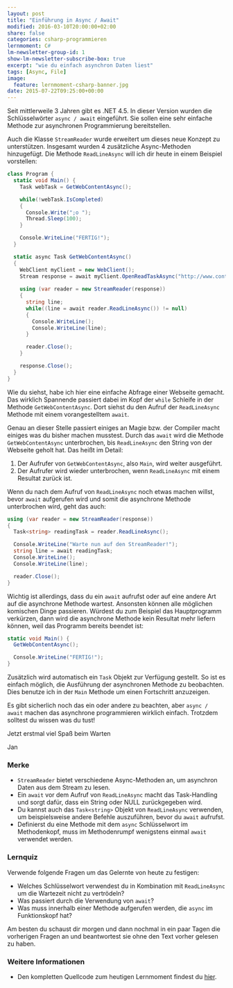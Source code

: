 ```yaml
---
layout: post
title: "Einführung in Async / Await"
modified: 2016-03-10T20:00:00+02:00
share: false
categories: csharp-programmieren
lernmoment: C#
lm-newsletter-group-id: 1
show-lm-newsletter-subscribe-box: true
excerpt: "wie du einfach asynchron Daten liest"
tags: [Async, File]
image:
  feature: lernmoment-csharp-banner.jpg
date: 2015-07-22T09:25:00+00:00
---
```


Seit mittlerweile 3 Jahren gibt es .NET 4.5. In dieser Version wurden die Schlüsselwörter `async / await` eingeführt. Sie sollen eine sehr einfache Methode zur asynchronen Programmierung bereitstellen.

Auch die Klasse `StreamReader` wurde erweitert um dieses neue Konzept zu unterstützen. Insgesamt wurden 4 zusätzliche Async-Methoden hinzugefügt. Die Methode `ReadLineAsync` will ich dir heute in einem Beispiel vorstellen:

```cs
class Program {
  static void Main() {
    Task webTask = GetWebContentAsync();

    while(!webTask.IsCompleted)
    {
      Console.Write(";o ");
      Thread.Sleep(100);
    }

    Console.WriteLine("FERTIG!");
  }

  static async Task GetWebContentAsync()
  {
    WebClient myClient = new WebClient();
    Stream response = await myClient.OpenReadTaskAsync("http://www.contoso.com/index.htm");
  
    using (var reader = new StreamReader(response))
    {
      string line;
      while((line = await reader.ReadLineAsync()) != null)
      {
        Console.WriteLine();
        Console.WriteLine(line);
      }

      reader.Close();
    }

    response.Close();
  }
}
```

Wie du siehst, habe ich hier eine einfache Abfrage einer Webseite gemacht. Das wirklich Spannende passiert dabei im Kopf der `while` Schleife in der Methode `GetWebContentAsync`. Dort siehst du den Aufruf der `ReadLineAsync` Methode mit einem vorangestelltem `await`.

Genau an dieser Stelle passiert einiges an Magie bzw. der Compiler macht einiges was du bisher machen musstest. Durch das `await` wird die Methode `GetWebContentAsync` unterbrochen, bis `ReadLineAsync` den String von der Webseite geholt hat. Das heißt im Detail:

1.	Der Aufrufer von `GetWebContentAsync`, also `Main`, wird weiter ausgeführt.
2.	Der Aufrufer wird wieder unterbrochen, wenn `ReadLineAsync` mit einem Resultat zurück ist.

Wenn du nach dem Aufruf von `ReadLineAsync` noch etwas machen willst, bevor `await` aufgerufen wird und somit die asynchrone Methode unterbrochen wird, geht das auch:

```cs
using (var reader = new StreamReader(response))
{
  Task<string> readingTask = reader.ReadLineAsync();

  Console.WriteLine("Warte nun auf den StreamReader!");
  string line = await readingTask;
  Console.WriteLine();
  Console.WriteLine(line);

  reader.Close();
}
```

Wichtig ist allerdings, dass du ein `await` aufrufst oder auf eine andere Art auf die asynchrone Methode wartest. Ansonsten können alle möglichen komischen Dinge passieren. Würdest du zum Beispiel das Hauptprogramm verkürzen, dann wird die asynchrone Methode kein Resultat mehr liefern können, weil das Programm bereits beendet ist:

```cs
static void Main() {
  GetWebContentAsync();

  Console.WriteLine("FERTIG!");
}
```

Zusätzlich wird automatisch ein `Task` Objekt zur Verfügung gestellt. So ist es einfach möglich, die Ausführung der asynchronen Methode zu beobachten. Dies benutze ich in der `Main` Methode um einen Fortschritt anzuzeigen.

Es gibt sicherlich noch das ein oder andere zu beachten, aber `async / await` machen das asynchrone programmieren wirklich einfach. Trotzdem solltest du wissen was du tust!

Jetzt erstmal viel Spaß beim Warten

Jan

### Merke

-	`StreamReader` bietet verschiedene Async-Methoden an, um asynchron Daten aus dem Stream zu lesen.
-	Ein `await` vor dem Aufruf von `ReadLineAsync` macht das Task-Handling und sorgt dafür, dass ein String oder NULL zurückgegeben wird.
-	Du kannst auch das `Task<string>` Objekt von `ReadLineAsync` verwenden, um beispielsweise andere Befehle auszuführen, bevor du `await` aufrufst.
-	Definierst du eine Methode mit dem `async` Schlüsselwort im Methodenkopf, muss im Methodenrumpf wenigstens einmal `await` verwendet werden.

### Lernquiz 

Verwende folgende Fragen um das Gelernte von heute zu festigen:

-	Welches Schlüsselwort verwendest du in Kombination mit `ReadLineAsync` um die Wartezeit nicht zu vertrödeln?
-	Was passiert durch die Verwendung von `await`?
-	Was muss innerhalb einer Methode aufgerufen werden, die `async` im Funktionskopf hat?

Am besten du schaust dir morgen und dann nochmal in ein paar Tagen die vorherigen Fragen an und beantwortest sie ohne den Text vorher gelesen zu haben.

### Weitere Informationen

-	Den kompletten Quellcode zum heutigen Lernmoment findest du [hier](https://github.com/LernMoment/csharp/tree/master/AsyncAwaitEinfuehrung).
